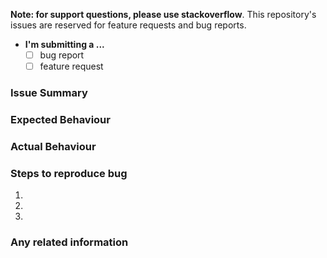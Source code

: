 **Note: for support questions, please use stackoverflow**. This repository's issues are reserved for feature requests and bug reports.

* **I'm submitting a ...**
  - [ ] bug report
  - [ ] feature request
  
 ### Issue Summary
  
  
 <!--- if issue is a bug report -->
 ### Expected Behaviour
  
 
 ### Actual Behaviour
 
 
 ### Steps to reproduce bug
 1. 
 2.
 3.
 
 ### Any related information 